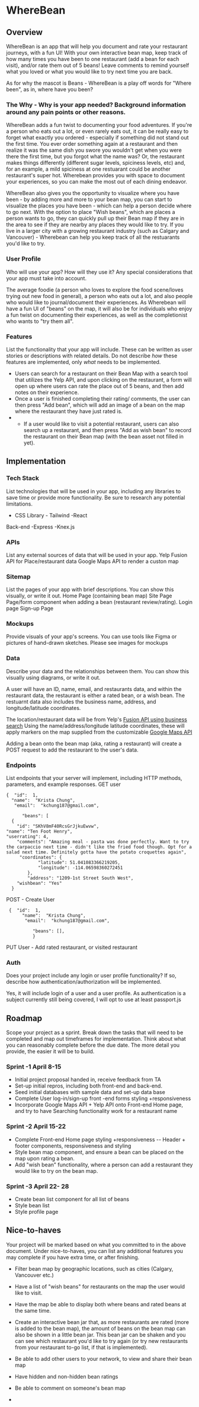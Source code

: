 # WhereBean

## Overview

WhereBean is an app that will help you document and rate your restaurant journeys, with a fun UI! With your own interactive bean map, keep track of how many times you have been to one restaurant (add a bean for each visit), and/or rate them out of 5 beans! Leave comments to remind yourself what you loved or what you would like to try next time you are back. 

As for why the mascot is Beans - WhereBean is a play off words for "Where been", as in, where have you been?

### The Why  - Why is your app needed? Background information around any pain points or other reasons.
WhereBean adds a fun twist to documenting your food adventures. If you're a person who eats out a lot, or even rarely eats out, it can be really easy to forget what exactly you ordered - especially if something did not stand out the first time. You ever order something again at a restaurant and then realize it was the same dish you swore you wouldn't get when you were there  the first time, but you forgot what the name was? Or, the restaurant makes things differently (different sugar levels, spiciness levels, etc) and, for an example,  a mild spiciness at one restuarant could be another restaurant's super hot. Wherebean provides you with space to document your experiences, so you can make the most out of each dining endeavor. 

WhereBean also gives you the opportunity to visualize where you have been - by adding more and more to your bean map, you can start to visualize the places you have been - which can help a person decide where to go next. With the option to place "Wish beans", which are places a person wants to go, they can quickly pull up their Bean map if they are in the area to see if they are nearby any places they would like to try. If you live in a larger city with a growing restaurant industry (such as Calgary and Vancouver) - Wherebean can help you keep track of all the restuarants you'd like to try.


### User Profile
Who will use your app? How will they use it? Any special considerations that your app must take into account.

The average foodie (a person who loves to explore the food scene/loves trying out new food in general), a person who eats out a lot, and also people who would like to journal/document their experiences. As Wherebean will have a fun UI of "beans" on the map, it will also be for individuals who enjoy a fun twist on documenting their experiences, as well as the completionist who wants to "try them all". 


### Features

List the functionality that your app will include. These can be written as user stories or descriptions with related details. Do not describe _how_ these features are implemented, only _what_ needs to be implemented.

 - Users can search for a restaurant on their Bean Map with a search tool that utilizes the Yelp API, and upon clicking on the restaurant, a form will open up where users can rate the place out of 5 beans, and then add notes on their experience. 
 - Once a user is finished completing their rating/ comments, the user can then press "Add bean", which will add an image of a bean on the map where the restaurant they have just rated is. 
 - - If a user would like to visit a potential restaurant, users can also search up a restaurant, and then press "Add as wish bean" to record the restaurant on their Bean map (with the bean asset not filled in yet).
## Implementation

### Tech Stack

List technologies that will be used in your app, including any libraries to save time or provide more functionality. Be sure to research any potential limitations.
- CSS Library - Tailwind
-React 

Back-end
-Express
-Knex.js 


### APIs

List any external sources of data that will be used in your app.
Yelp Fusion API for Place/restaurant data
Google Maps API to render a custon map

### Sitemap

List the pages of your app with brief descriptions. You can show this visually, or write it out.
Home Page (containing bean map)
Site Page
Page/form component when adding a bean (restaurant review/rating).
Login page
Sign-up Page


### Mockups

Provide visuals of your app's screens. You can use tools like Figma or pictures of hand-drawn sketches.
Please see images for mockups
### Data

Describe your data and the relationships between them. You can show this visually using diagrams, or write it out. 

A user will have an ID, name, email, and restaurants data, and within the restaurant data, the restaurant is either a rated bean, or a wish bean. The restuarnt data also includes the business name, address, and longitude/latitude coordinates.

The location/restaurant data will be from Yelp's [Fusion API using business search](https://docs.developer.yelp.com/reference/v3_business_search)
Using the name/address/longitude latitude coordinates, these will apply markers on the map supplied from the customizable  [Google Maps API](https://developers.google.com/maps/documentation/javascript/overview)

Adding a bean onto the bean map (aka, rating a restaurant) will create a POST request to add the restaurant to the user's data.

### Endpoints

List endpoints that your server will implement, including HTTP methods, parameters, and example responses.
GET user

    {  "id":  1, 
      "name":  "Krista Chung", 
       "email":  "kchung187@gmail.com",  
  
          "beans": [
      {
        "id": "SKhV8mF40RcsGrJjkuEwvw",
    "name": "Ten Foot Henry",
    "userrating": 4,
        "comments": "Amazing meal - pasta was done perfectly. Want to try the carpaccio next time - didn't like the fried food though. Opt for a salad next time. Definitely gotta have the potato croquettes again",
         "coordinates": {
                "latitude": 51.041083366219205,
                "longitude": -114.06598360272451
            },
            "address": "1209-1st Street South West",
        "wishbean": "Yes"
      }

POST - Create User 

     {  "id":  1, 
          "name":  "Krista Chung", 
           "email":  "kchung187@gmail.com",  
      
              "beans": [],
              }

PUT User - Add rated restaurant, or visited restaurant


### Auth

Does your project include any login or user profile functionality? If so, describe how authentication/authorization will be implemented.

Yes, it will include login of a user and a user profile. As authentication is a subject currently still being covered, I will opt to use at least passport.js 

## Roadmap

Scope your project as a sprint. Break down the tasks that will need to be completed and map out timeframes for implementation. Think about what you can reasonably complete before the due date. The more detail you provide, the easier it will be to build.

### Sprint -1 April 8-15
- Initial project proposal handed in, receive feedback from TA
- Set-up initial repros, including both front-end and back-end. 
- Seed initial databases with sample data and set-up data base
- Complete User log-in/sign-up front -end forms styling +responsiveness
- Incorporate Google Maps API + Yelp API onto Front-end Home page, and try to have Searching functionality work for a restaurant name
### Sprint -2 April 15-22
- Complete Front-end Home page styling +responsiveness
-- Header + footer components, responsiveness and styling
- Style bean map component, and ensure a bean can be placed on the map upon rating a bean.
- Add "wish bean" functionality, where a person can add a restaurant they would like to try on the bean map.

### Sprint -3 April 22- 28
- Create bean list component for all list of beans
- Style bean list
- Style profile page
## Nice-to-haves

Your project will be marked based on what you committed to in the above document. Under nice-to-haves, you can list any additional features you may complete if you have extra time, or after finishing.

- Filter bean map by geographic locations, such as cities (Calgary, Vancouver etc.)
- Have a list of "wish beans" for restaurants on the map the user would like to visit.
- Have the map be able to display both where beans and rated beans at the same time.
- Create an interactive bean jar that, as more restaurants are rated (more is added to the bean map), the amount of beans on the bean map can also be shown in a little bean jar. This bean jar can be shaken and you can see which restaurant you'd like to try again (or try new restaurants from your restaurant to-go list, if that is implemented).

- Be able to add other users to your network, to view and share their bean map
- Have hidden and non-hidden bean ratings
- Be able to comment on someone's bean map
-
